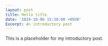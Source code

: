 ```yaml
---
layout: post
title: Hello title
date: '2024-10-06 15:30:00 +0930'
Excerpt: An introductory post
---
```


This is a placeholder for my introductory post.

